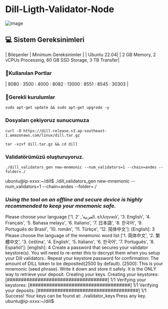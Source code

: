 # Dill-Ligth-Validator-Node
![image](https://github.com/user-attachments/assets/94e0ba96-7db4-44db-88b3-577651358207)


## 💻 Sistem Gereksinimleri
| Bileşenler | Minimum Gereksinimler |
| Ubuntu 22.04|
| 2 GB Memory, 2 vCPUs Processing, 60 GB SSD Storage, 3 TB Transfer|

### 🚧Kullanılan Portlar
| 8080 : 3500 : 4000 : 8082 : 13000 : 8551 : 8545 : 30303 | 

### 🚧Gerekli kurulumlar
```
sudo apt-get update && sudo apt-get upgrade -y
```

### Dosyaları çekiyoruz sunucumuza
```
curl -O https://dill-release.s3.ap-southeast-1.amazonaws.com/linux/dill.tar.gz
```

```
tar -xzvf dill.tar.gz && cd dill
```

### Validatörümüzü oluşturuyoruz.
```
./dill_validators_gen new-mnemonic --num_validators=1 --chain=andes --folder=./
```

ubuntu@ip-xxxx:~/dill$ ./dill_validators_gen new-mnemonic --num_validators=1 --chain=andes --folder=./

### ***Using the tool on an offline and secure device is highly recommended to keep your mnemonic safe.***

Please choose your language ['1. العربية', '2. ελληνικά', '3. English', '4. Français', '5. Bahasa melayu', '6. Italiano', '7. 日本語', '8. 한국어', '9. Português do Brasil', '10. român', '11. Türkçe', '12. 简体中文']:  [English]: 3
Please choose the language of the mnemonic word list ['1. 简体中文', '2. 繁體中文', '3. čeština', '4. English', '5. Italiano', '6. 한국어', '7. Português', '8. Español']:  [english]: 4
Create a password that secures your validator keystore(s). You will need to re-enter this to decrypt them when you setup your Dill validators.:
Repeat your keystore password for confirmation:
The amount of DILL token to be deposited(2500 by default). [2500]:
This is your mnemonic (seed phrase). Write it down and store it safely. It is the ONLY way to retrieve your deposit.
Creating your keys.
Creating your keystores:	  [####################################]  1/1
Verifying your keystores:	  [####################################]  1/1
Verifying your deposits:	  [####################################]  1/1
Success!
Your keys can be found at: ./validator_keys
Press any key.
ubuntu@ip-xxxx:~/dill$
